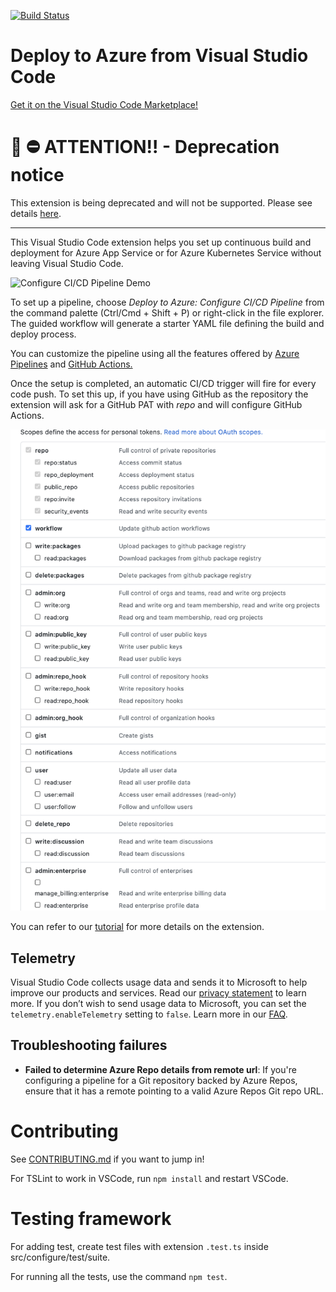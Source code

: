[![Build Status](https://dev.azure.com/mseng/AzureDevOps/_apis/build/status/vscode-deploy-azure-CI)](https://mseng.visualstudio.com/AzureDevOps/_build/latest?definitionId=9436)

# Deploy to Azure from Visual Studio Code

[Get it on the Visual Studio Code Marketplace!](https://marketplace.visualstudio.com/items?itemName=ms-vscode-deploy-azure.azure-deploy)


# 📢 ⛔ ATTENTION!! - Deprecation notice

This extension is being deprecated and will not be supported. Please see details [here](https://github.com/microsoft/vscode-deploy-azure/issues/239).

----------------


This Visual Studio Code extension helps you set up continuous build and deployment for Azure App Service or for Azure Kubernetes Service without leaving Visual Studio Code.

![Configure CI/CD Pipeline Demo](https://gist.githubusercontent.com/dikhakha/d86193a3195f50d6125ec5b1b033c373/raw/c8e5c1452b068fd01387fcf5627029f9ac8db424/configure-cicd-pipeline.gif)

To set up a pipeline, choose *Deploy to Azure: Configure CI/CD Pipeline* from the command palette (Ctrl/Cmd + Shift + P) or right-click in the file explorer. The guided workflow will generate a starter YAML file defining the build and deploy process.

You can customize the pipeline using all the features offered by [Azure Pipelines](https://azure.com/pipelines) and [GitHub Actions.](https://github.com/features/actions/)

Once the setup is completed, an automatic CI/CD trigger will fire for every code push. To set this up, if you have using GitHub as the repository the extension will ask for a GitHub PAT with *repo* and will configure GitHub Actions. 

![GitHub PAT scope](ghpatpermissions.JPG)

You can refer to our [tutorial](https://docs.microsoft.com/en-us/azure/devops/pipelines/targets/deploy-to-azure-vscode?view=azure-devops) for more details on the extension. 

## Telemetry

Visual Studio Code collects usage data and sends it to Microsoft to help improve our products and services. Read our [privacy statement](https://go.microsoft.com/fwlink/?LinkID=528096&clcid=0x409) to learn more. If you don’t wish to send usage data to Microsoft, you can set the `telemetry.enableTelemetry` setting to `false`. Learn more in our [FAQ](https://code.visualstudio.com/docs/supporting/faq#_how-to-disable-telemetry-reporting).

## Troubleshooting failures

- **Failed to determine Azure Repo details from remote url**: If you're configuring a pipeline for a Git repository backed by Azure Repos, ensure that it has a remote pointing to a valid Azure Repos Git repo URL.

# Contributing

See [CONTRIBUTING.md](CONTRIBUTING.md) if you want to jump in!

For TSLint to work in VSCode, run `npm install` and restart VSCode.

# Testing framework

For adding test, create test files with extension `.test.ts` inside src/configure/test/suite.

For running all the tests, use the command `npm test`.
